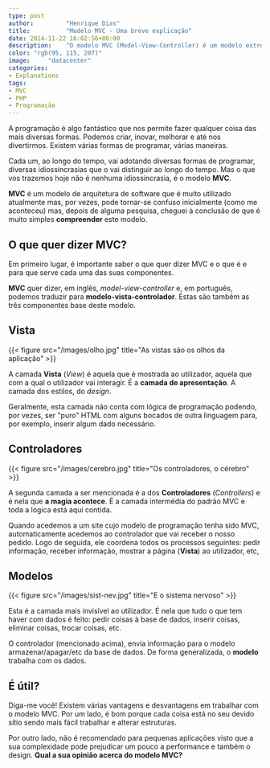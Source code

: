 ```yaml
---
type: post
author:         "Henrique Dias"
title:          "Modelo MVC - Uma breve explicação"
date: 2014-11-22 16:02:56+00:00
description:    "O modelo MVC (Model-View-Controller) é um modelo extremamente utilizado nas aplicações web. Apresentamos uma breve explicação sobre este modelo."
color: "rgb(95, 115, 207)"
image:     "datacenter"
categories:
- Explanations
tags:
- MVC
- PHP
- Programação
---
```


A programação é algo fantástico que nos permite fazer qualquer coisa das mais diversas formas. Podemos criar, inovar, melhorar e até nos divertirmos. Existem várias formas de programar, várias maneiras.

Cada um, ao longo do tempo, vai adotando diversas formas de programar, diversas idiossincrasias que o vai distinguir ao longo do tempo. Mas o que vos trazemos hoje não é nenhuma idiossincrasia, é o modelo **MVC**.

**MVC** é um modelo de arquitetura de software que é muito utilizado atualmente mas, por vezes, pode tornar-se confuso inicialmente (como me aconteceu) mas, depois de alguma pesquisa, cheguei à conclusão de que é muito simples **compreender** este modelo.


## O que quer dizer MVC?


Em primeiro lugar, é importante saber o que quer dizer MVC e o que é e para que serve cada uma das suas componentes.

**MVC** quer dizer, em inglês, _model-view-controller_ e, em português, podemos traduzir para **modelo-vista-controlador**. Estas são também as três componentes base deste modelo.


## Vista

{{< figure src="/images/olho.jpg" title="As vistas são os olhos da aplicação" >}}

A camada **Vista** (_View_) é aquela que é mostrada ao utilizador, aquela que com a qual o utilizador vai interagir. É a **camada de apresentação**. A camada dos estilos, do _design_.

Geralmente, esta camada não conta com lógica de programação podendo, por vezes, ser "puro" HTML com alguns bocados de outra linguagem para, por exemplo, inserir algum dado necessário.


## Controladores

{{< figure src="/images/cerebro.jpg" title="Os controladores, o cérebro" >}}

A segunda camada a ser mencionada é a dos **Controladores** (_Controllers_) e é nela que **a magia acontece**. É a camada intermédia do padrão MVC e toda a lógica está aqui contida.

Quando acedemos a um site cujo modelo de programação tenha sido MVC, automaticamente acedemos ao controlador que vai receber o nosso pedido. Logo de seguida, ele coordena todos os processos seguintes: pedir informação, receber informação, mostrar a página (**Vista**) ao utilizador, etc,

## Modelos

{{< figure src="/images/sist-nev.jpg" title="E o sistema nervoso" >}}

Esta é a camada mais invisível ao utilizador. É nela que tudo o que tem haver com dados é feito: pedir coisas à base de dados, inserir coisas, eliminar coisas, trocar coisas, etc.

O controlador (mencionado acima), envia informação para o modelo armazenar/apagar/etc da base de dados. De forma generalizada, o **modelo** trabalha com os dados.


## É útil?


Diga-me você! Existem várias vantagens e desvantagens em trabalhar com o modelo MVC. Por um lado, é bom porque cada coisa está no seu devido sítio sendo mais fácil trabalhar e alterar estruturas.

Por outro lado, não é recomendado para pequenas aplicações visto que a sua complexidade pode prejudicar um pouco a performance e também o design. **Qual a sua opinião acerca do modelo MVC?**
